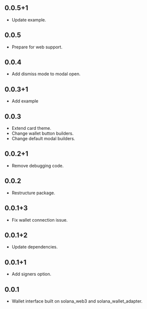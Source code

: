 ## 0.0.5+1

* Update example.

## 0.0.5

* Prepare for web support.

## 0.0.4

* Add dismiss mode to modal open.

## 0.0.3+1

* Add example

## 0.0.3

* Extend card theme.
* Change wallet button builders.
* Change default modal builders.

## 0.0.2+1

* Remove debugging code.

## 0.0.2

* Restructure package.

## 0.0.1+3

* Fix wallet connection issue.

## 0.0.1+2

* Update dependencies.

## 0.0.1+1

* Add signers option.

## 0.0.1

* Wallet interface built on solana_web3 and solana_wallet_adapter.
